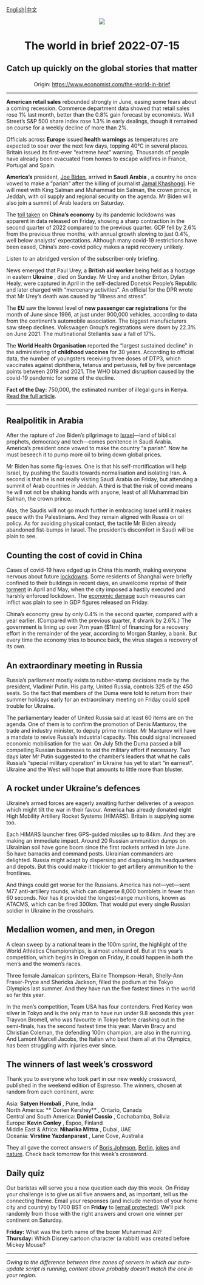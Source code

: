 [English](https://github.com/arielherself/espresso/blob/main/README.md)|[中文](https://github-com.translate.goog/arielherself/espresso/blob/main/README.md?_x_tr_sl=en&_x_tr_tl=zh-CN&_x_tr_hl=zh-CN&_x_tr_pto=wapp)

<div align="center"><img src="https://cdn.static-economist.com/sites/all/themes/econfinal/images/svg/logo.svg" align-center /></div>

# <p align="center">The world in brief 2022-07-15</p>

## <p align="center">Catch up quickly on the global stories that matter</p>

<p align="center">Origin: <a href="https://www.economist.com/the-world-in-brief">https://www.economist.com/the-world-in-brief</a><hr>

 **American retail sales** rebounded strongly in June, easing some fears about a coming recession. Commerce department data showed that retail sales rose 1% last month, better than the 0.8% gain forecast by economists. Wall Street’s S&amp;P 500 share index rose 1.3% in early dealings, though it remained on course for a weekly decline of more than 2%.

Officials across **Europe** issued **health warnings** as temperatures are expected to soar over the next few days, topping 40℃ in several places. Britain issued its first-ever “extreme heat” warning. Thousands of people have already been evacuated from homes to escape wildfires in France, Portugal and Spain.

 **America’s** president, [Joe Biden](https://www.economist.com/middle-east-and-africa/2022/07/12/what-does-the-middle-east-offer-america), arrived in **Saudi Arabia** , a country he once vowed to make a “pariah” after the killing of journalist [Jamal Khashoggi](https://www.economist.com/middle-east-and-africa/2021/02/26/the-cia-blames-mbs-for-the-murder-of-jamal-khashoggi). He will meet with King Salman and Muhammad bin Salman, the crown prince, in Jeddah, with oil supply and regional security on the agenda. Mr Biden will also join a summit of Arab leaders on Saturday.

The [toll taken](https://www.economist.com/leaders/2022/05/26/how-xi-jinping-is-damaging-chinas-economy) on **China’s economy** by its pandemic lockdowns was apparent in data released on Friday, showing a sharp contraction in the second quarter of 2022 compared to the previous quarter. GDP fell by 2.6% from the previous three months, with annual growth slowing to just 0.4%, well below analysts’ expectations. Although many covid-19 restrictions have been eased, China’s zero-covid policy makes a rapid recovery unlikely.

Listen to an abridged version of the subscriber-only briefing.

News emerged that Paul Urey, a **British aid worker** being held as a hostage in eastern **Ukraine** , died on Sunday. Mr Urey and another Briton, Dylan Healy, were captured in April in the self-declared Donetsk People’s Republic and later charged with “mercenary activities”. An official for the DPR wrote that Mr Urey’s death was caused by “illness and stress”.

The **EU** saw the lowest level of **new passenger car registrations** for the month of June since 1996, at just under 900,000 vehicles, according to data from the continent’s automobile association. The biggest manufacturers saw steep declines. Volkswagen Group’s registrations were down by 22.3% on June 2021. The multinational Stellantis saw a fall of 17%.

The **World Health Organisation** reported the “largest sustained decline” in the administering of **childhood vaccines** for 30 years. According to official data, the number of youngsters receiving three doses of DTP3, which vaccinates against diphtheria, tetanus and pertussis, fell by five percentage points between 2019 and 2021. The WHO blamed disruption caused by the covid-19 pandemic for some of the decline.

 **Fact of the Day:** 750,000, the estimated number of illegal guns in Kenya. [Read the full article](https://www.economist.com/middle-east-and-africa/2022/07/14/can-elephants-and-rhinos-coexist-with-livestock-and-their-owners).

----------

## Realpolitik in Arabia

After the rapture of Joe Biden’s pilgrimage to [Israel](https://www.economist.com/middle-east-and-africa/2022/07/12/what-does-the-middle-east-offer-america)—land of biblical prophets, democracy and tech—comes penitence in Saudi Arabia. America’s president once vowed to make the country “a pariah”. Now he must beseech it to pump more oil to bring down global prices.

Mr Biden has some fig-leaves. One is that his self-mortification will help Israel, by pushing the Saudis towards normalisation and isolating Iran. A second is that he is not really visiting Saudi Arabia on Friday, but attending a summit of Arab countries in Jeddah. A third is that the risk of covid means he will not not be shaking hands with anyone, least of all Muhammad bin Salman, the crown prince.

Alas, the Saudis will not go much further in embracing Israel until it makes peace with the Palestinians. And they remain aligned with Russia on oil policy. As for avoiding physical contact, the tactile Mr Biden already abandoned fist-bumps in Israel. The president’s discomfort in Saudi will be plain to see.

## Counting the cost of covid in China

Cases of covid-19 have edged up in China this month, making everyone nervous about future [lockdowns](https://www.economist.com/china/2022/06/14/beijing-and-shanghai-are-still-trying-to-get-a-grip-on-covid-19). Some residents of Shanghai were briefly confined to their buildings in recent days, an unwelcome reprise of their [torment](https://www.economist.com/1843/2022/04/26/locked-down-in-shanghai-ive-caught-a-glimpse-of-our-techno-dystopian-future) in April and May, when the city imposed a hastily executed and harshly enforced lockdown. The [economic damage](https://www.economist.com/china/2022/06/09/it-will-take-time-for-chinas-consumers-to-recover-from-lockdown) such measures can inflict was plain to see in GDP figures released on Friday.

China’s economy grew by only 0.4% in the second quarter, compared with a year earlier. (Compared with the previous quarter, it shrank by 2.6%.) The government is lining up over 7trn yuan ($1trn) of financing for a recovery effort in the remainder of the year, according to Morgan Stanley, a bank. But every time the economy tries to bounce back, the virus stages a recovery of its own.

## An extraordinary meeting in Russia

Russia’s parliament mostly exists to rubber-stamp decisions made by the president, Vladimir Putin. His party, United Russia, controls 325 of the 450 seats. So the fact that members of the Duma were told to return from their summer holidays early for an extraordinary meeting on Friday could spell trouble for Ukraine.  
  
 The parliamentary leader of United Russia said at least 60 items are on the agenda. One of them is to confirm the promotion of Denis Manturov, the trade and industry minister, to deputy prime minister. Mr Manturov will have a mandate to revive Russia’s industrial capacity. This could signal increased economic mobilisation for the war. On July 5th the Duma passed a bill compelling Russian businesses to aid the military effort if necessary. Two days later Mr Putin suggested to the chamber’s leaders that what he calls Russia’s “special military operation” in Ukraine has yet to start “in earnest”. Ukraine and the West will hope that amounts to little more than bluster.

## A rocket under Ukraine’s defences

Ukraine’s armed forces are eagerly awaiting further deliveries of a weapon which might tilt the war in their favour. America has already donated eight High Mobility Artillery Rocket Systems (HIMARS). Britain is supplying some too. 

Each HIMARS launcher fires GPS-guided missiles up to 84km. And they are making an immediate impact. Around 20 Russian ammunition dumps on Ukrainian soil have gone boom since the first rockets arrived in late June. So have barracks and command posts. Ukrainian commanders are delighted. Russia might adapt by dispersing and disguising its headquarters and depots. But this could make it trickier to get artillery ammunition to the frontlines.

And things could get worse for the Russians. America has not—yet—sent M77 anti-artillery rounds, which can disperse 8,000 bomblets in fewer than 60 seconds. Nor has it provided the longest-range munitions, known as ATACMS, which can be fired 300km. That would put every single Russian soldier in Ukraine in the crosshairs.

## Medallion women, and men, in Oregon

A clean sweep by a national team in the 100m sprint, the highlight of the World Athletics Championships, is almost unheard of. But at this year’s competition, which begins in Oregon on Friday, it could happen in both the men’s and the women’s races.

Three female Jamaican sprinters, Elaine Thompson-Herah, Shelly-Ann Fraser-Pryce and Shericka Jackson, filled the podium at the Tokyo Olympics last summer. And they have run the five fastest times in the world so far this year.

In the men’s competition, Team USA has four contenders. Fred Kerley won silver in Tokyo and is the only man to have run under 9.8 seconds this year. Trayvon Bromell, who was favourite in Tokyo before crashing out in the semi-finals, has the second fastest time this year. Marvin Bracy and Christian Coleman, the defending 100m champion, are also in the running. And Lamont Marcell Jacobs, the Italian who beat them all at the Olympics, has been struggling with injuries ever since.

## The winners of last week’s crossword

Thank you to everyone who took part in our new weekly crossword, published in the weekend edition of Espresso. The winners, chosen at random from each continent, were: 

Asia: **Satyen Hombali** , Pune, India  
 North America: ** Corien Kershey** , Ontario, Canada  
 Central and South America: **Daniel Cossio** , Cochabamba, Bolivia  
 Europe: **Kevin Conley** , Espoo, Finland  
 Middle East &amp; Africa: **Niharika Mittra** , Dubai, UAE   
 Oceania: **Virstine Yazdanparast** , Lane Cove, Australia

They all gave the correct answers of [Boris Johnson](https://www.economist.com/britain/2022/07/06/the-toxicity-of-boris-johnson), [Berlin](https://www.economist.com/business/2022/07/04/how-sturdy-are-europes-tech-unicorns), [jokes](https://www.economist.com/interactive/briefing/2022/07/09/the-all-conquering-quaver) and [nature](https://www.economist.com/leaders/2022/07/06/voters-should-reject-chiles-new-draft-constitution). Check back tomorrow for this week’s crossword.

## Daily quiz

Our baristas will serve you a new question each day this week. On Friday your challenge is to give us all five answers and, as important, tell us the connecting theme. Email your responses (and include mention of your home city and country) by 1700 BST on **Friday** to [<span class="__cf_email__" data-cfemail="aafbdfc3d0efd9dad8cfd9d9c5eacfc9c5c4c5c7c3d9de84c9c5c7">[email&#160;protected]</span>](https://mail.google.com/mail/?view=cm&amp;fs=1&amp;tf=1&amp;to=QuizEspresso@economist.com). We’ll pick randomly from those with the right answers and crown one winner per continent on Saturday.

 **Friday:** What was the birth name of the boxer Muhammad Ali?  
 **Thursday:** Which Disney cartoon character (a rabbit) was created before Mickey Mouse?

----------

*Owing to the difference between time zones of servers in which our auto-update script is running, content above probably doesn't match the one in your region.*
